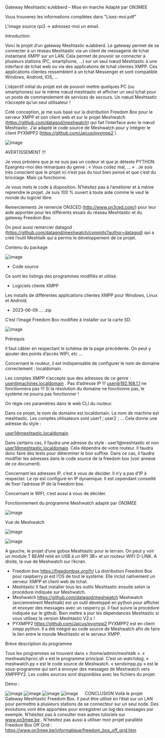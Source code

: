 Gateway Meshtastic eJebberd – Mise en marche
Adapté par ON3MEE

Vous trouverez les informations complètes dans "Lisez-moi.pdf"

L'image source rpi3 -> adressez-moi un email. 

Introduction

Voici le projet d’un gateway Meshtastic eJabberd. Le gateway permet de se connecter à un réseau Meshtastic via un client de messagerie de tchat instantané XMPP sur un LAN. Cela permet de pouvoir se connecter à plusieurs stations (PC, smartphone, …) sur un seul nœud Meshtastic à une interface de tchat web ou via des applications de tchat clientes XMPP. Ces applications clientes ressemblent à un tchat Messenger et sont compatible Windows, Android, IOS, …

L’objectif initial du projet est de pouvoir mettre quelques PC (ou smartphones) sur le même nœud meshtastic et afficher un seul tchat pour un poste de commandement de services de secours. Un nœud Meshtastic n’accepte qu’un seul utilisateur !

Coté conception, je me suis basé sur la distribution Freedom Box pour le serveur XMPP et son client web et sur le projet Meshwatch (https://github.com/datagod/meshwatch) qui fait l’interface avec le nœud Meshtastic. J’ai adapté le code source de Meshwatch pour y intégrer le client PYXMPP2 (https://github.com/Jajcus/pyxmpp2 ). 

![image](https://github.com/user-attachments/assets/a998855e-65cd-4f86-953e-1e7c3c2276ba)

AVERTISSEMENT !!!

Je vous préviens que je ne suis pas un codeur et que je déteste PYTHON. Epargnez-moi des remarques du genre : « Vous codez mal, … » . Je suis très conscient que le projet ici n’est pas du tout bien pensé et que c’est du bricolage. Mais ça fonctionne. 

Je vous mets le code à disposition. N’hésitez pas à l’améliorer et à même reprendre le projet. Je suis 100 % ouvert à toute aide comme le veut le monde du logiciel libre.

Remerciements
Je remercie ON3CED (http://www.on3ced.com/)  pour leur aide apportée pour les différents essais du réseau Meshtastic et du gateway Freedom Box.

On peut aussi remercier datagod (https://github.com/datagod/meshwatch/commits?author=datagod)  qui a créé l’outil Meshtalk qui a permis le développement de ce projet.

Contenu du package

![image](https://github.com/user-attachments/assets/0395e9fc-a932-421f-b601-4660a736e624)

-	Code source

Ce sont les listings des programmes modifiés et utilisé.

-	Logiciels clients XMPP

Les installs de différentes applications clientes XMPP pour Windows, Linux et Android.

-	2023-06-09 … .zip

C’est l’image Freedom Box modifiée à installer sur la carte SD.

![image](https://github.com/user-attachments/assets/61496215-e2d5-4afd-8572-ff209f3e5085)

Prérequis

Il faut câbler en respectant le schéma de la page précédente. On peut y ajouter des points d’accès WIFI, etc …

Concernant le routeur, il est indispensable de configurer le nom de domaine correctement : localdomain. 

Les comptes XMPP n’accepte que des adresses de ce genre : user@machinex.localdomain . Pas d’adresse IP !!! user@192.168.1.1 ne fonctionnera pas !!! Si la résolution du domaine ne fonctionne pas, le système ne pourra pas fonctionner !

On règle ces paramètres dans le web CLI du routeur.

Dans ce projet, le nom de domaine est localdomain. Le nom de machine est meshtastic. Les comptes utilisateurs sont user1 ; user2 ; … Cela donne une adresse du style : 

user1@meshtastic.localdomain.

Dans certains cas, il faudra une adresse du style : user1@meshtastic et non user1@meshtastic.localdomain. Cela dépendra de votre routeur. Il faudra donc faire des tests pour déterminer le bon suffixe. Dans ce cas, il faudra modifier les adresses dans le code source de la freedom box (voir annexe de ce document).

Concernant les adresses IP, c’est à vous de décider. Il n’y a pas d’IP à respecter. Le rpi est configuré en IP dynamique. Il est cependant conseillé de fixer l’adresse IP de la freedom box.

Concernant le WIFI, c’est aussi à vous de décider.

Fonctionnement du programme Meshwatch adapté par ON3MEE

![image](https://github.com/user-attachments/assets/03cc7234-c0a6-4b38-a8c6-116d437079a5)

Vue de Meshwatch

![image](https://github.com/user-attachments/assets/26b6ccd2-87d9-4b19-b012-df301b2f25bc)

![image](https://github.com/user-attachments/assets/dffbe7d8-26ae-411a-b240-27e0c122c22d)

A gauche, le projet d’une gobox  Meshtastic pour le terrain. On peut y voir un module T BEAM relié en USB à un RPI 3B+ et un routeur WIFI D-LINK. A  droite, la vue de Meshwatch sur l’écran. 
-	Freedom box
https://freedombox.org/fr/ 
La distribution Freedom Box pour raspberry pi est l’OS de tout le système. Elle inclut nativement un serveur XMPP et client web de tchat.
-	Meshtastic
Il faut installer tous les outils Meshtastic ensuite selon la procédure indiquée sur Meshwatch.
-	Meshwatch
https://github.com/datagod/meshwatch
Meshwatch (anciennement Meshtalk) est un outil développé en python pour afficher et envoyer des messages avec un rasperry pi.
Il faut suivre la procédure indiquée sur le github.
Bien mettre à jour les dépendances Meshtastic si vous utilisez la version Meshtastic V2.x !
-	PYXMPP2
https://github.com/Jajcus/pyxmpp2
PYXMPP2 est en client xmpp python. Il a été intégré au code source de Meshwatch afin de faire le lien entre le monde Meshtastic et le serveur XMPP.

Brève description du programme

Tous les programmes se trouvent dans « /home/admin/meshtalk ».
« meshwatchproc.sh » est le programme principal. C’est un watchdog.
« meshwatch.py » est le code source de Meshwatch.
« sendxmpp.py » est le sous-programme qui sert à envoyer des messages de Meshwatch vers XMPPPY2.
Les codes sources sont disponibles avec les fichiers du projet.

Démo :

![image](https://github.com/user-attachments/assets/9ce1e35d-e725-4574-bdb2-8bacfb9325a4)
![image](https://github.com/user-attachments/assets/d53aa427-87d6-4c0b-88db-3d4512eec429)
![image](https://github.com/user-attachments/assets/1e7e25ad-dd55-4397-b743-f6c9a451985b)
![image](https://github.com/user-attachments/assets/93f9e9e2-f23d-4f4c-b76e-fa095358b37e)
 
CONCLUSION
Voilà le projet Gateway Meshtastic Freedom Box.
Il peut être utilisé en l’état sur un LAN pour permettre à plusieurs stations de se connecteur sur un seul node.
Des évolutions vont être apportées pour enregistrer un log des messages par exemple.
N’hésitez pas à consulter mes autres tutoriels sur www.on3mee.be .
N’hésitez pas aussi à utiliser mon projet parallèle Freedom Box Off Grid : https://www.on3mee.be/informatique/freedom_box_off_grid.htm 

